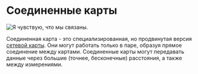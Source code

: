 # Соединенные карты

![Я чувствую, что мы связаны.](oredict:oc:linkedCard)

Соединенная карта - это специализированная, но продвинутая версия [сетевой карты](lanCard.md). Они могут работать только в паре, образуя прямое соединение между картами. Соединенные карты могут передавать данные через большие (точнее, бесконечные) расстояния, а также между измерениями.
